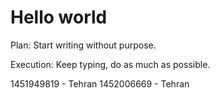 # Hello world

﻿Plan: 
Start writing without purpose.

Execution: 
Keep typing, do as much as possible.

1451949819 - Tehran
1452006669 - Tehran
